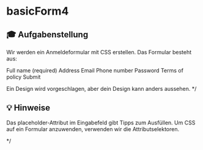 # basicForm4

## 🎓 Aufgabenstellung

Wir werden ein Anmeldeformular mit CSS erstellen. Das Formular besteht aus:

Full name (required)
Address
Email
Phone number
Password
Terms of policy
Submit

Ein Design wird vorgeschlagen, aber dein Design kann anders aussehen. */

## 💡 Hinweise


Das placeholder-Attribut im Eingabefeld gibt Tipps zum Ausfüllen.
Um CSS auf ein Formular anzuwenden, verwenden wir die Attributselektoren.

*/
